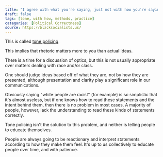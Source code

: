 ```yaml
---
title: "I agree with what you're saying, just not with how you're saying it."
draft: false
tags: [tone, with how, methods, practice]
categories: [Political Correctness]
source: https://blacksocialists.us/
---
```


This is called [tone policing](https://en.wikipedia.org/wiki/Tone_policing).  
  
This implies that rhetoric matters more to you than actual ideas.  
  
There is a time for a discussion of optics, but this is not usually appropriate over matters dealing with race and/or class.  
  
One should judge ideas based off of what they are, not by how they are presented, although presentation and clarity play a significant role in our communications.  
  
Obviously saying "white people are racist" (for example) is so simplistic that it's almost useless, but if one knows how to read these statements and the intent behind them, then there is no problem in most cases. A majority of people, however, lack the understanding to read these kinds of statements correctly.  
  
Tone policing isn't the solution to this problem, and neither is telling people to educate themselves.  
  
People are always going to be reactionary and interpret statements according to how they make them feel. It's up to us collectively to educate people over time, and with patience.

